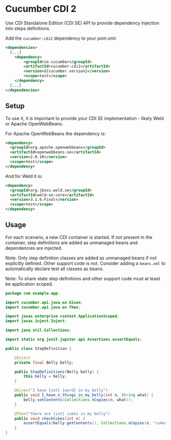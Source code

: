 Cucumber CDI 2
==============

Use CDI Standalone Edition (CDI SE) API to provide dependency injection into
steps definitions.

Add the `cucumber-cdi2` dependency to your pom.xml:

```xml
<dependencies>
  [...]
    <dependency>
        <groupId>io.cucumber</groupId>
        <artifactId>cucumber-cdi2</artifactId>
        <version>${cucumber.version}</version>
        <scope>test</scope>
    </dependency>
  [...]
</dependencies>
```

## Setup

To use it, it is important to provide your CDI SE implementation - likely Weld or Apache OpenWebBeans.

For Apache OpenWebBeans the dependency is:

```xml
<dependency>
  <groupId>org.apache.openwebbeans</groupId>
  <artifactId>openwebbeans-se</artifactId>
  <version>2.0.10</version>
  <scope>test</scope>
</dependency>

```

And for Weld it is:

```xml
<dependency>
  <groupId>org.jboss.weld.se</groupId>
  <artifactId>weld-se-core</artifactId>
  <version>3.1.6.Final</version>
  <scope>test</scope>
</dependency>
```

## Usage

For each scenario, a new CDI container is started. If not present in the
container, step definitions are added as unmanaged beans and dependencies are
injected.

Note: Only step definition classes are added as unmanaged beans if not explicitly
defined. Other support code is not. Consider adding a `beans.xml` to
automatically declare test all classes as beans. 

Note: To share state step definitions and other support code must at least be
application scoped.

```java
package com.example.app;

import cucumber.api.java.en.Given;
import cucumber.api.java.en.Then;

import javax.enterprise.context.ApplicationScoped;
import javax.inject.Inject;

import java.util.Collections;

import static org.junit.jupiter.api.Assertions.assertEquals;

public class StepDefinition {

    @Inject
    private final Belly belly;

    public StepDefinitions(Belly belly) {
        this.belly = belly;
    }

    @Given("I have {int} {word} in my belly")
    public void I_have_n_things_in_my_belly(int n, String what) {
        belly.setContents(Collections.nCopies(n, what));
    }

    @Then("there are {int} cukes in my belly")
    public void checkCukes(int n) {
        assertEquals(belly.getContents(), Collections.nCopies(n, "cukes"));
    }
}
```
